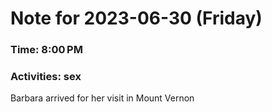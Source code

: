# Note for 2023-06-30 (Friday)
### Time: 8:00 PM
### Activities: sex

Barbara arrived for her visit in Mount Vernon
